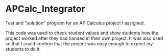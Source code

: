 # APCalc_Integrator
Test and "solution" program for an AP Calculus project I assigned.


This code was used to check student values and show students how the project worked
after they had handed in their own project. It was also used so that I could confirm
that the project was easy enough to expect my students to do it.
